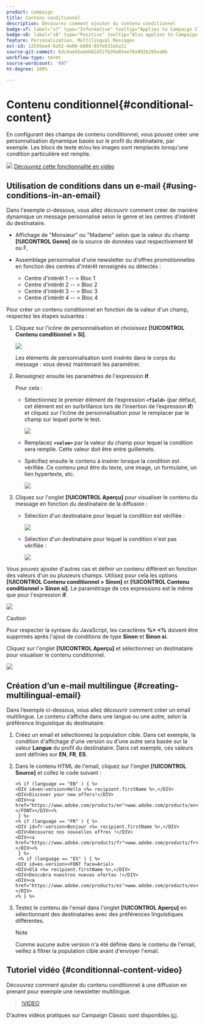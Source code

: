 ```yaml
---
product: campaign
title: Contenu conditionnel
description: Découvrez comment ajouter du contenu conditionnel
badge-v7: label="v7" type="Informative" tooltip="Applies to Campaign Classic v7"
badge-v8: label="v8" type="Positive" tooltip="Also applies to Campaign v8"
feature: Personalization, Multilingual Messages
exl-id: 12595ee4-6a52-4e06-b80d-85fe633a5a11
source-git-commit: 6dc6aeb5adeb82d527b39a05ee70a9926205ea0b
workflow-type: tm+mt
source-wordcount: '497'
ht-degree: 100%

---
```


# Contenu conditionnel{#conditional-content}



En configurant des champs de contenu conditionnel, vous pouvez créer une personnalisation dynamique basée sur le profil du destinataire, par exemple. Les blocs de texte et/ou les images sont remplacés lorsqu&#39;une condition particulière est remplie.

![](assets/do-not-localize/how-to-video.png) [Découvrez cette fonctionnalité en vidéo](#conditionnal-content-video)


## Utilisation de conditions dans un e-mail {#using-conditions-in-an-email}

Dans l&#39;exemple ci-dessous, vous allez découvrir comment créer de manière dynamique un message personnalisé selon le genre et les centres d&#39;intérêt du destinataire.

* Affichage de &quot;Monsieur&quot; ou &quot;Madame&quot; selon que la valeur du champ **[!UICONTROL Genre]** de la source de données vaut respectivement M ou F,
* Assemblage personnalisé d&#39;une newsletter ou d&#39;offres promotionnelles en fonction des centres d&#39;intérêt renseignés ou détectés :

   * Centre d&#39;intérêt 1 -- > Bloc 1
   * Centre d&#39;intérêt 2 -- > Bloc 2
   * Centre d&#39;intérêt 3 -- > Bloc 3
   * Centre d&#39;intérêt 4 -- > Bloc 4

Pour créer un contenu conditionnel en fonction de la valeur d&#39;un champ, respectez les étapes suivantes :

1. Cliquez sur l&#39;icône de personnalisation et choisissez **[!UICONTROL Contenu conditionnel > Si]**.

   ![](assets/s_ncs_user_conditional_content02.png)

   Les éléments de personnalisation sont insérés dans le corps du message : vous devez maintenant les paramétrer.

1. Renseignez ensuite les paramètres de l&#39;expression **if**.

   Pour cela :

   * Sélectionnez le premier élément de l’expression **`<field>`** (par défaut, cet élément est en surbrillance lors de l’insertion de l’expression **if**) et cliquez sur l’icône de personnalisation pour le remplacer par le champ sur lequel porte le test.

     ![](assets/s_ncs_user_conditional_content03.png)

   * Remplacez **`<value>`** par la valeur du champ pour lequel la condition sera remplie. Cette valeur doit être entre guillemets.
   * Spécifiez ensuite le contenu à insérer lorsque la condition est vérifiée. Ce contenu peut être du texte, une image, un formulaire, un lien hypertexte, etc.

     ![](assets/s_ncs_user_conditional_content04.png)

1. Cliquez sur l&#39;onglet **[!UICONTROL Aperçu]** pour visualiser le contenu du message en fonction du destinataire de la diffusion :

   * Sélection d&#39;un destinataire pour lequel la condition est vérifiée :

     ![](assets/s_ncs_user_conditional_content05.png)

   * Sélection d&#39;un destinataire pour lequel la condition n&#39;est pas vérifiée :

     ![](assets/s_ncs_user_conditional_content06.png)

Vous pouvez ajouter d&#39;autres cas et définir un contenu différent en fonction des valeurs d&#39;un ou plusieurs champs. Utilisez pour cela les options **[!UICONTROL Contenu conditionnel > Sinon]** et **[!UICONTROL Contenu conditionnel > Sinon si]**. Le paramétrage de ces expressions est le même que pour l&#39;expression **if**.

![](assets/s_ncs_user_conditional_content07.png)

>[!CAUTION]
>
>Pour respecter la syntaxe du JavaScript, les caractères **%> &lt;%** doivent être supprimés après l&#39;ajout de conditions de type **Sinon** et **Sinon si**.

Cliquez sur l&#39;onglet **[!UICONTROL Aperçu]** et sélectionnez un destinataire pour visualiser le contenu conditionnel.

![](assets/s_ncs_user_conditional_content08.png)

## Création dʼun e-mail multilingue {#creating-multilingual-email}

Dans l’exemple ci-dessous, vous allez découvrir comment créer un email multilingue. Le contenu s’affiche dans une langue ou une autre, selon la préférence linguistique du destinataire.

1. Créez un email et sélectionnez la population cible. Dans cet exemple, la condition d&#39;affichage d&#39;une version ou d&#39;une autre sera basée sur la valeur **Langue** du profil du destinataire. Dans cet exemple, ces valeurs sont définies sur **EN**, **FR**, **ES**.
1. Dans le contenu HTML de l&#39;email, cliquez sur l&#39;onglet **[!UICONTROL Source]** et collez le code suivant :

   ```
   <% if (language == "EN" ) { %>
   <DIV id=en-version>Hello <%= recipient.firstName %>,</DIV>
   <DIV>Discover your new offers!</DIV>
   <DIV><a href="https://www.adobe.com/products/en">www.adobe.com/products/en</A></FONT></DIV><%
    } %>
   <% if (language == "FR" ) { %>
   <DIV id=fr-version>Bonjour <%= recipient.firstName %>,</DIV>
   <DIV>Découvrez nos nouvelles offres !</DIV>
   <DIV><a href="https://www.adobe.com/products/fr">www.adobe.com/products/fr</A></DIV><%
    } %>
    <% if (language == "ES" ) { %>
   <DIV id=es-version><FONT face=Arial>
   <DIV>Olà <%= recipient.firstName %>,</DIV>
   <DIV>Descubra nuestros nuevas ofertas !</DIV>
   <DIV><a href="https://www.adobe.com/products/es">www.adobe.com/products/es</A></DIV>
   <% } %>
   ```

1. Testez le contenu de l&#39;email dans l&#39;onglet **[!UICONTROL Aperçu]** en sélectionnant des destinataires avec des préférences linguistiques différentes.

   >[!NOTE]
   >
   >Comme aucune autre version n&#39;a été définie dans le contenu de l&#39;email, veillez à filtrer la population cible avant d&#39;envoyer l&#39;email.

## Tutoriel vidéo {#conditionnal-content-video}

Découvrez comment ajouter du contenu conditionnel à une diffusion en prenant pour exemple une newsletter multilingue.

>[!VIDEO](https://video.tv.adobe.com/v/24926?quality=12)

D’autres vidéos pratiques sur Campaign Classic sont disponibles [ici](https://experienceleague.adobe.com/docs/campaign-classic-learn/tutorials/overview.html?lang=fr).
